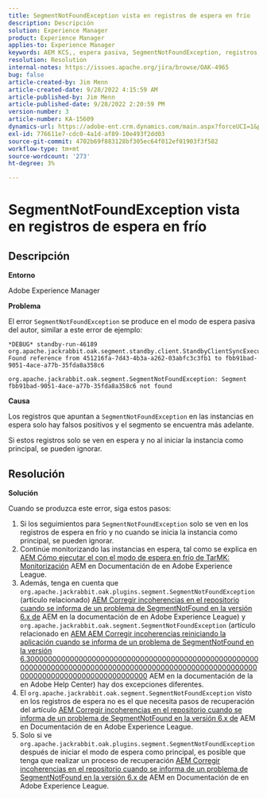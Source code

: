 ```yaml
---
title: SegmentNotFoundException vista en registros de espera en frío
description: Descripción
solution: Experience Manager
product: Experience Manager
applies-to: Experience Manager
keywords: AEM KCS,, espera pasiva, SegmentNotFoundException, registros, registro, Adobe Experience Manager
resolution: Resolution
internal-notes: https://issues.apache.org/jira/browse/OAK-4965
bug: false
article-created-by: Jim Menn
article-created-date: 9/28/2022 4:15:59 AM
article-published-by: Jim Menn
article-published-date: 9/28/2022 2:20:59 PM
version-number: 3
article-number: KA-15609
dynamics-url: https://adobe-ent.crm.dynamics.com/main.aspx?forceUCI=1&pagetype=entityrecord&etn=knowledgearticle&id=5941513c-e43e-ed11-9db1-0022480866ad
exl-id: 776611e7-cdc0-4a1d-af89-10e493f2dd03
source-git-commit: 4702b69f883128bf305ec64f012ef01903f3f582
workflow-type: tm+mt
source-wordcount: '273'
ht-degree: 3%

---
```


# SegmentNotFoundException vista en registros de espera en frío

## Descripción

<b>Entorno</b>

Adobe Experience Manager

<b>Problema</b>

El error `SegmentNotFoundException` se produce en el modo de espera pasiva del autor, similar a este error de ejemplo:

```
*DEBUG* standby-run-46189 org.apache.jackrabbit.oak.segment.standby.client.StandbyClientSyncExecution Found reference from 451216fa-7d43-4b3a-a262-03abfc3c3fb1 to fbb91bad-9051-4ace-a77b-35fda8a358c6

org.apache.jackrabbit.oak.segment.SegmentNotFoundException: Segment fbb91bad-9051-4ace-a77b-35fda8a358c6 not found
```

<b>Causa</b>

Los registros que apuntan a `SegmentNotFoundException` en las instancias en espera solo hay falsos positivos y el segmento se encuentra más adelante.

Si estos registros solo se ven en espera y no al iniciar la instancia como principal, se pueden ignorar.

## Resolución

<b>Solución</b>

Cuando se produzca este error, siga estos pasos:

1. Si los seguimientos para `SegmentNotFoundException` solo se ven en los registros de espera en frío y no cuando se inicia la instancia como principal, se pueden ignorar.
1. Continúe monitorizando las instancias en espera, tal como se explica en [AEM Cómo ejecutar el con el modo de espera en frío de TarMK: Monitorización](https://docs.adobe.com/content/help/en/experience-manager-65/deploying/deploying/tarmk-cold-standby.html#monitoring) AEM en Documentación de en Adobe Experience League.
1. Además, tenga en cuenta que `org.apache.jackrabbit.oak.plugins.segment.SegmentNotFoundException` (artículo relacionado) [AEM Corregir incoherencias en el repositorio cuando se informa de un problema de SegmentNotFound en la versión 6.x de](https://helpx.adobe.com/experience-manager/kb/fix-inconsistencies-in-the-repository-when-segmentnotfound-issue.html) AEM en la documentación de en Adobe Experience League) y `org.apache.jackrabbit.oak.segment.SegmentNotFoundException` (artículo relacionado en [AEM AEM Corregir incoherencias reiniciando la aplicación cuando se informa de un problema de SegmentNotFound en la versión 6.3000000000000000000000000000000000000000000000000000000000000000000000000000000000000000000000000000000000000000000000000000000000000000](https://helpx.adobe.com/au/experience-manager/kb/fix-inconsistencies-by-restarting-AEM-when-segmentNotFound-issue-is-reported-in-AEM.html) AEM en la documentación de la en Adobe Help Center) hay dos excepciones diferentes.
1. El `org.apache.jackrabbit.oak.segment.SegmentNotFoundException` visto en los registros de espera no es el que necesita pasos de recuperación del artículo [AEM Corregir incoherencias en el repositorio cuando se informa de un problema de SegmentNotFound en la versión 6.x de](https://helpx.adobe.com/experience-manager/kb/fix-inconsistencies-in-the-repository-when-segmentnotfound-issue.html) AEM en Documentación de en Adobe Experience League.
1. Solo si ve `org.apache.jackrabbit.oak.plugins.segment.SegmentNotFoundException` después de iniciar el modo de espera como principal, es posible que tenga que realizar un proceso de recuperación [AEM Corregir incoherencias en el repositorio cuando se informa de un problema de SegmentNotFound en la versión 6.x de](https://helpx.adobe.com/experience-manager/kb/fix-inconsistencies-in-the-repository-when-segmentnotfound-issue.html) AEM en Documentación de en Adobe Experience League.
